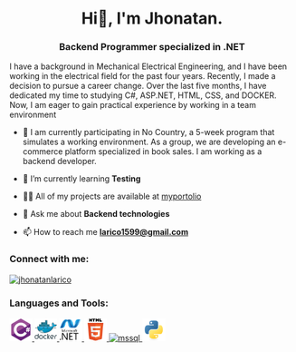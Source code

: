<h1 align="center">Hi👋, I'm Jhonatan. </h1>
<h3 align="center">Backend Programmer specialized in .NET</h3>

<p>I have a background in Mechanical Electrical Engineering, and I have been working in the electrical field for the past four years. Recently, I made a decision to pursue a career change. Over the last five months, I have dedicated my time to studying C#, ASP.NET, HTML, CSS, and DOCKER. Now, I am eager to gain practical experience by working in a team environment</p>

- 🔭 I am currently participating in No Country, a 5-week program that simulates a working environment. As a group, we are developing an e-  commerce platform specialized in book sales. I am working as a backend developer.

- 🌱 I’m currently learning **Testing**

- 👨‍💻 All of my projects are available at [myportolio](https://portfolio.app.csharpjourney.com/)

- 💬 Ask me about **Backend technologies**

- 📫 How to reach me **larico1599@gmail.com**

<h3 align="left">Connect with me:</h3>
<p align="left">
<a href="https://linkedin.com/in/jhonatanlarico" target="blank"><img align="center" src="https://raw.githubusercontent.com/rahuldkjain/github-profile-readme-generator/master/src/images/icons/Social/linked-in-alt.svg" alt="jhonatanlarico" height="30" width="40" /></a>
</p>

<h3 align="left">Languages and Tools:</h3>
<p align="left"> <a href="https://www.w3schools.com/cs/" target="_blank" rel="noreferrer"> <img src="https://raw.githubusercontent.com/devicons/devicon/master/icons/csharp/csharp-original.svg" alt="csharp" width="40" height="40"/> </a> <a href="https://www.docker.com/" target="_blank" rel="noreferrer"> <img src="https://raw.githubusercontent.com/devicons/devicon/master/icons/docker/docker-original-wordmark.svg" alt="docker" width="40" height="40"/> </a> <a href="https://dotnet.microsoft.com/" target="_blank" rel="noreferrer"> <img src="https://raw.githubusercontent.com/devicons/devicon/master/icons/dot-net/dot-net-original-wordmark.svg" alt="dotnet" width="40" height="40"/> </a> <a href="https://www.w3.org/html/" target="_blank" rel="noreferrer"> <img src="https://raw.githubusercontent.com/devicons/devicon/master/icons/html5/html5-original-wordmark.svg" alt="html5" width="40" height="40"/> </a> <a href="https://www.microsoft.com/en-us/sql-server" target="_blank" rel="noreferrer"> <img src="https://www.svgrepo.com/show/303229/microsoft-sql-server-logo.svg" alt="mssql" width="40" height="40"/> </a> <a href="https://www.python.org" target="_blank" rel="noreferrer"> <img src="https://raw.githubusercontent.com/devicons/devicon/master/icons/python/python-original.svg" alt="python" width="40" height="40"/> </a> </p>
